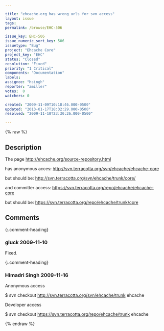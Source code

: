 ```yaml
---

title: "ehcache.org has wrong urls for svn access"
layout: issue
tags: 
permalink: /browse/EHC-506

issue_key: EHC-506
issue_numeric_sort_key: 506
issuetype: "Bug"
project: "Ehcache Core"
project_key: "EHC"
status: "Closed"
resolution: "Fixed"
priority: "1 Critical"
components: "Documentation"
labels: 
assignee: "hsingh"
reporter: "amiller"
votes:  0
watchers: 0

created: "2009-11-09T10:18:46.000-0500"
updated: "2013-01-17T18:32:29.000-0500"
resolved: "2009-11-10T23:30:26.000-0500"

---
```




{% raw %}



## Description

<div markdown="1" class="description">

The page http://ehcache.org/source-repository.html 

has anonymous acces:
http://svn.terracotta.org/svn/ehcache/ehcache-core

but should be:
http://svn.terracotta.org/svn/ehcache/trunk/core/

and committer access:
https://svn.terracotta.org/repo/ehcache/ehcache-core

but should be:
https://svn.terracotta.org/repo/ehcache/trunk/core

</div>

## Comments


{:.comment-heading}
### **gluck** <span class="date">2009-11-10</span>

<div markdown="1" class="comment">

Fixed.



</div>


{:.comment-heading}
### **Himadri Singh** <span class="date">2009-11-16</span>

<div markdown="1" class="comment">

Anonymous access

$ svn checkout http://svn.terracotta.org/svn/ehcache/trunk ehcache

Developer access

$ svn checkout https://svn.terracotta.org/repo/ehcache/trunk ehcache

</div>



{% endraw %}
